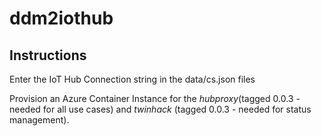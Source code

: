 # ddm2iothub

## Instructions

Enter the IoT Hub Connection string in the data/cs.json files

Provision an Azure Container Instance for the _hubproxy_(tagged 0.0.3 - needed for all use cases) and _twinhack_ (tagged 0.0.3 - needed for status management).

